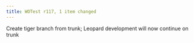 ```yaml
---
title: WOTest r117, 1 item changed
---
```


Create tiger branch from trunk; Leopard development will now continue on trunk
